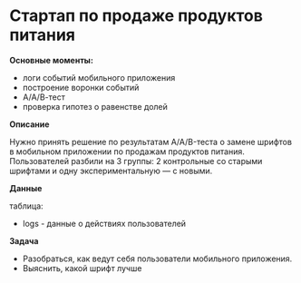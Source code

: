 # Стартап по продаже продуктов питания

**Основные моменты:**

- логи событий мобильного приложения
- построение воронки событий
- А/А/В-тест
- проверка гипотез о равенстве долей

**Описание**

Нужно принять решение по результатам A/A/B-теста о замене шрифтов в мобильном приложении по продажам продуктов питания.
Пользователей разбили на 3 группы: 2 контрольные со старыми шрифтами и одну экспериментальную — с новыми.

**Данные**

таблица:
- logs - данные о действиях пользователей

**Задача**

- Разобраться, как ведут себя пользователи мобильного приложения.
- Выяснить, какой шрифт лучше

